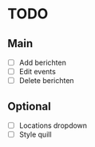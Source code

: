 # TODO

## Main
- [ ] Add berichten
- [ ] Edit events
- [ ] Delete berichten

## Optional
- [ ] Locations dropdown
- [ ] Style quill
